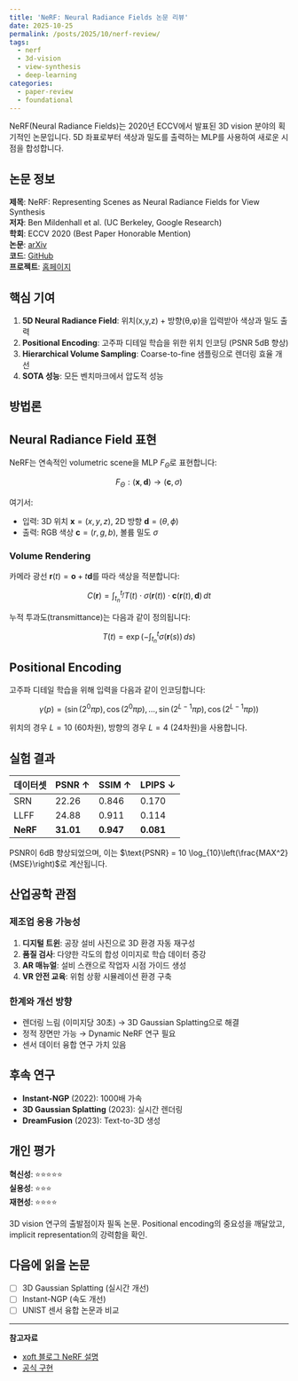 ```yaml
---
title: 'NeRF: Neural Radiance Fields 논문 리뷰'
date: 2025-10-25
permalink: /posts/2025/10/nerf-review/
tags:
  - nerf
  - 3d-vision
  - view-synthesis
  - deep-learning
categories:
  - paper-review
  - foundational
---
```


NeRF(Neural Radiance Fields)는 2020년 ECCV에서 발표된 3D vision 분야의 획기적인 논문입니다. 5D 좌표로부터 색상과 밀도를 출력하는 MLP를 사용하여 새로운 시점을 합성합니다.

## 논문 정보

**제목**: NeRF: Representing Scenes as Neural Radiance Fields for View Synthesis  
**저자**: Ben Mildenhall et al. (UC Berkeley, Google Research)  
**학회**: ECCV 2020 (Best Paper Honorable Mention)  
**논문**: [arXiv](https://arxiv.org/abs/2003.08934)  
**코드**: [GitHub](https://github.com/bmild/nerf)  
**프로젝트**: [홈페이지](https://www.matthewtancik.com/nerf)

## 핵심 기여

1. **5D Neural Radiance Field**: 위치(x,y,z) + 방향(θ,φ)을 입력받아 색상과 밀도 출력
2. **Positional Encoding**: 고주파 디테일 학습을 위한 위치 인코딩 (PSNR 5dB 향상)
3. **Hierarchical Volume Sampling**: Coarse-to-fine 샘플링으로 렌더링 효율 개선
4. **SOTA 성능**: 모든 벤치마크에서 압도적 성능

## 방법론

## Neural Radiance Field 표현

NeRF는 연속적인 volumetric scene을 MLP $F_\Theta$로 표현합니다:

$$
F_\Theta: (\mathbf{x}, \mathbf{d}) \to (\mathbf{c}, \sigma)
$$

여기서:
- 입력: 3D 위치 $\mathbf{x} = (x, y, z)$, 2D 방향 $\mathbf{d} = (\theta, \phi)$
- 출력: RGB 색상 $\mathbf{c} = (r, g, b)$, 볼륨 밀도 $\sigma$

### Volume Rendering

카메라 광선 $\mathbf{r}(t) = \mathbf{o} + t\mathbf{d}$를 따라 색상을 적분합니다:

$$
C(\mathbf{r}) = \int_{t_n}^{t_f} T(t) \cdot \sigma(\mathbf{r}(t)) \cdot \mathbf{c}(\mathbf{r}(t), \mathbf{d}) \, dt
$$

누적 투과도(transmittance)는 다음과 같이 정의됩니다:

$$
T(t) = \exp\left(-\int_{t_n}^{t} \sigma(\mathbf{r}(s)) \, ds\right)
$$

## Positional Encoding

고주파 디테일 학습을 위해 입력을 다음과 같이 인코딩합니다:

$$
\gamma(p) = \left(\sin(2^0\pi p), \cos(2^0\pi p), \ldots, \sin(2^{L-1}\pi p), \cos(2^{L-1}\pi p)\right)
$$

위치의 경우 $L=10$ (60차원), 방향의 경우 $L=4$ (24차원)을 사용합니다.


## 실험 결과

| 데이터셋 | PSNR ↑ | SSIM ↑ | LPIPS ↓ |
|---------|--------|--------|---------|
| SRN | 22.26 | 0.846 | 0.170 |
| LLFF | 24.88 | 0.911 | 0.114 |
| **NeRF** | **31.01** | **0.947** | **0.081** |

PSNR이 $6 \text{dB}$ 향상되었으며, 이는 $\text{PSNR} = 10 \log_{10}\left(\frac{MAX^2}{MSE}\right)$로 계산됩니다.

## 산업공학 관점

### 제조업 응용 가능성

1. **디지털 트윈**: 공장 설비 사진으로 3D 환경 자동 재구성
2. **품질 검사**: 다양한 각도의 합성 이미지로 학습 데이터 증강
3. **AR 매뉴얼**: 설비 스캔으로 작업자 시점 가이드 생성
4. **VR 안전 교육**: 위험 상황 시뮬레이션 환경 구축

### 한계와 개선 방향

- 렌더링 느림 (이미지당 30초) → 3D Gaussian Splatting으로 해결
- 정적 장면만 가능 → Dynamic NeRF 연구 필요
- 센서 데이터 융합 연구 가치 있음

## 후속 연구

- **Instant-NGP** (2022): 1000배 가속
- **3D Gaussian Splatting** (2023): 실시간 렌더링
- **DreamFusion** (2023): Text-to-3D 생성

## 개인 평가

**혁신성**: ⭐⭐⭐⭐⭐  
**실용성**: ⭐⭐⭐  
**재현성**: ⭐⭐⭐⭐

3D vision 연구의 출발점이자 필독 논문. Positional encoding의 중요성을 깨달았고, implicit representation의 강력함을 확인.

## 다음에 읽을 논문

- [ ] 3D Gaussian Splatting (실시간 개선)
- [ ] Instant-NGP (속도 개선)
- [ ] UNIST 센서 융합 논문과 비교

---

**참고자료**  
- [xoft 블로그 NeRF 설명](https://xoft.tistory.com/2)  
- [공식 구현](https://github.com/bmild/nerf)
